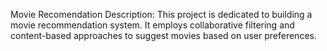 Movie Recomendation
Description: This project is dedicated to building a movie recommendation system. It employs collaborative filtering and content-based approaches to suggest movies based on user preferences.

